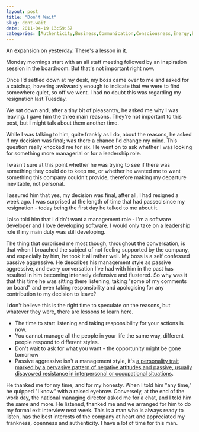 ```yaml
---
layout: post
title: "Don't Wait"
Slug: dont-wait
date: 2011-04-19 13:59:57
categories: [Authenticity,Business,Communication,Consciousness,Energy,Entry,On The Job,Perspective,Work]
---
```

An expansion on yesterday. There's a lesson in it.

Monday mornings start with an all staff meeting followed by an inspiration session in the boardroom. But that's not important right now.

Once I'd settled down at my desk, my boss came over to me and asked for a catchup, hovering awkwardly enough to indicate that we were to find somewhere quiet, so off we went. I had no doubt this was regarding my resignation last Tuesday.

We sat down and, after a tiny bit of pleasantry, he asked me why I was leaving. I gave him the three main reasons. They're not important to this post, but I might talk about them another time.

While I was talking to him, quite frankly as I do, about the reasons, he asked if my decision was final; was there a chance I'd change my mind. This question really knocked me for six. He went on to ask whether I was looking for something more managerial or for a leadership role.

I wasn't sure at this point whether he was trying to see if there was something they could do to keep me, or whether he wanted me to want something this company couldn't provide, therefore making my departure inevitable, not personal.

I assured him that yes, my decision was final, after all, I had resigned a week ago. I was surprised at the length of time that had passed since my resignation - today being the first day he talked to me about it.

I also told him that I didn't want a management role - I'm a software developer and I love developing software. I would only take on a leadership role if my main duty was still developing.

The thing that surprised me most though, throughout the conversation, is that when I broached the subject of not feeling supported by the company, and especially by him, he took it all rather well. My boss is a self confessed passive aggressive. He describes his management style as passive aggressive, and every conversation I've had with him in the past has resulted in him becoming intensely defensive and flustered. So why was it that this time he was sitting there listening, taking "some of my comments on board" and even taking responsibility and apologising for any contribution to my decision to leave?

I don't believe this is the right time to speculate on the reasons, but whatever they were, there are lessons to learn here.

- The time to start listening and taking responsibility for your actions is now.
- You cannot manage all the people in your life the same way, different people respond to different styles.
- Don't wait to ask for what you want - the opportunity might be gone tomorrow
- Passive aggressive isn't a management style, it's [a personality trait marked by a pervasive pattern of negative attitudes and passive, usually disavowed resistance in interpersonal or occupational situations](https://secure.wikimedia.org/wikipedia/en/wiki/Passive%E2%80%93aggressive_behavior).

He thanked me for my time, and for my honesty. When I told him "any time," he quipped "I know" with a raised eyebrow. Conversely, at the end of the work day, the national managing director asked me for a chat, and I told him the same and more. He listened, thanked me and we arranged for him to do my formal exit interview next week. This is a man who is always ready to listen, has the best interests of the company at heart and appreciated my frankness, openness and authenticity. I have a lot of time for this man.
